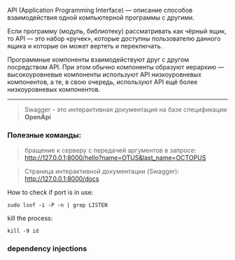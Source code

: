 API (Application Programming Interface) — описание способов взаимодействия одной компьютерной программы с другими. 

Если программу (модуль, библиотеку) рассматривать как чёрный ящик, 
то API — это набор «ручек», которые доступны пользователю данного ящика и 
которые он может вертеть и переключать.

Программные компоненты взаимодействуют друг с другом посредством API. 
При этом обычно компоненты образуют иерархию — высокоуровневые компоненты 
используют API низкоуровневых компонентов, а те, в свою очередь, 
используют API ещё более низкоуровневых компонентов.
***
>Swagger - это интерактивная документация на базе спецификации **OpenApi** 

### Полезные команды:

> бращение к серверу с передачей аргументов в запросе:
http://127.0.0.1:8000/hello?name=OTUS&last_name=OCTOPUS
 
> Страница интерактивной документации (Swagger): 
http://127.0.0.1:8000/docs

How to check if port is in use:
```shell
sudo lsof -i -P -n | grep LISTEN
```

kill the process:
```shell
kill -9 id
```

### dependency injections